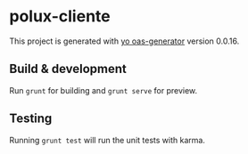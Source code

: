 # polux-cliente

This project is generated with [yo oas-generator](https://github.com/fabianLeon/oas)
version 0.0.16.

## Build & development

Run `grunt` for building and `grunt serve` for preview.

## Testing

Running `grunt test` will run the unit tests with karma.
